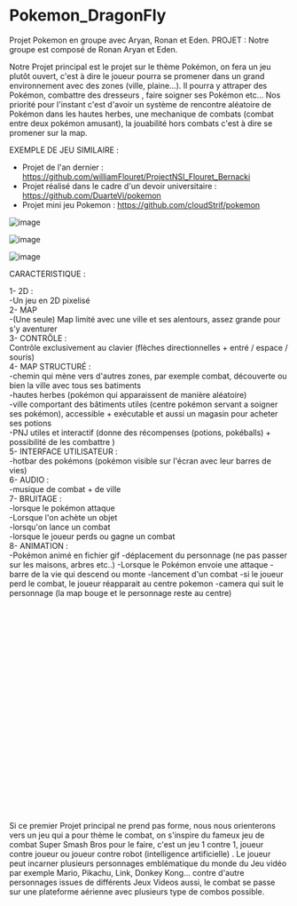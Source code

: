 # Pokemon_DragonFly
Projet Pokemon en groupe avec Aryan, Ronan et Eden.
PROJET :
Notre groupe est composé de Ronan Aryan et Eden.

Notre Projet principal est le projet sur le thème Pokémon, on fera un jeu plutôt ouvert, c'est à dire le joueur pourra se promener dans un grand environnement avec des zones (ville, plaine...). Il pourra y attraper des Pokémon, combattre des dresseurs , faire soigner ses Pokémon etc... Nos priorité pour l'instant c'est d'avoir un système de rencontre aléatoire de Pokémon dans les hautes herbes, une mechanique de combats (combat entre deux pokémon amusant), la jouabilité hors combats c'est à dire se promener sur la map.

EXEMPLE DE JEU SIMILAIRE :


- Projet de l'an dernier : https://github.com/williamFlouret/ProjectNSI_Flouret_Bernacki
- Projet réalisé dans le cadre d'un devoir universitaire : https://github.com/DuarteVi/pokemon
- Projet mini jeu Pokemon : https://github.com/cloudStrif/pokemon

![image](https://user-images.githubusercontent.com/95481171/145786051-32a6f91d-5258-4a9d-912d-7aad599d7e72.png)

![image](https://user-images.githubusercontent.com/95481171/145786189-3ab1e07e-30dd-4a49-9818-7fa5891420f2.png)

![image](https://user-images.githubusercontent.com/95481171/145786472-e132c3e1-b07f-45f5-9350-10e5495c00a4.png)


CARACTERISTIQUE :


1- 2D :
<br/>
-Un jeu en 2D pixelisé
<br/>
2- MAP 
<br/>
-(Une seule) Map limité avec une ville et ses alentours, assez grande pour s'y aventurer
<br/>
3- CONTRÔLE : 
<br/>
Contrôle exclusivement au clavier (flèches directionnelles + entré / espace / souris)
<br/>
4- MAP STRUCTURÉ :
<br/>
  -chemin qui mène vers d'autres zones, par exemple combat, découverte ou bien la ville avec tous ses batiments
  <br/>
  -hautes herbes (pokémon qui apparaissent de manière aléatoire)
  <br/>
  -ville comportant des bâtiments utiles (centre pokémon servant a soigner ses pokémon), accessible + exécutable et aussi un magasin pour acheter ses potions
  <br/>
  -PNJ utiles et interactif (donne des récompenses (potions, pokéballs) + possibilité de les combattre )
  <br/>
 5- INTERFACE UTILISATEUR :
 <br/>
  -hotbar des pokémons (pokémon visible sur l'écran avec leur barres de vies)
  <br/>
6- AUDIO :
<br/>
  -musique de combat + de ville 
  <br/>
7- BRUITAGE :
<br/>
  -lorsque le pokémon attaque
  <br/>
  -Lorsque l'on achète un objet
  <br/>
  -lorsqu'on lance un combat
  <br/>
  -lorsque le joueur perds ou gagne un combat
  <br/>
8- ANIMATION :
<br/>
  -Pokémon animé en fichier gif
  -déplacement du personnage (ne pas passer sur les maisons, arbres etc..)
  -Lorsque le Pokémon envoie une attaque
  -barre de la vie qui descend ou monte
  -lancement d'un combat
  -si le joueur perd le combat, le joueur réapparait au centre pokemon
  -camera qui suit le personnage (la map bouge et le personnage reste au centre)

<br/>
<br/>
<br/>
<br/>
<br/>
<br/>
<br/>
<br/>
<br/>
<br/>
<br/>
<br/>
<br/>
<br/>
<br/>
<br/>
<br/>
<br/>
<br/>
<br/>
<br/>
<br/>



Si ce premier Projet principal ne prend pas forme, nous nous orienterons vers un jeu qui a pour thème le combat, on s'inspire du fameux jeu de combat Super Smash Bros pour le faire, c'est un jeu 1 contre 1, joueur contre joueur ou joueur contre robot (intelligence artificielle) . Le joueur peut incarner plusieurs personnages emblématique du monde du Jeu vidéo par exemple Mario, Pikachu, Link, Donkey Kong... contre d'autre personnages issues de différents Jeux Videos aussi, le combat se passe sur une plateforme aérienne avec plusieurs type de combos possible.



